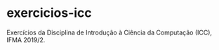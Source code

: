 # exercicios-icc
 Exercícios da Disciplina de Introdução à Ciência da Computação (ICC), IFMA 2019/2.
